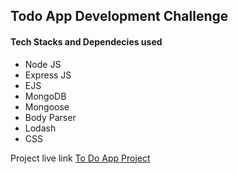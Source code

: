 <h2>Todo App Development Challenge</h2>
<h4>Tech Stacks and Dependecies used</h4>
<ul>
<li>Node JS</li>
<li>Express JS</li>
<li>EJS</li>
<li>MongoDB</li>
<li>Mongoose</li>
<li>Body Parser</li>
<li>Lodash</li>
<li>CSS</li>
</ul>
<p>Project live link <a href="#/" target="_blank" rel="noopener noreferrer">To Do App Project</a></p>
